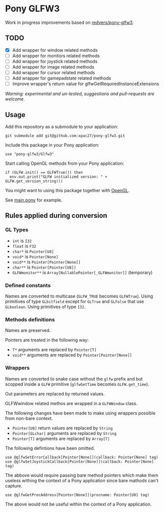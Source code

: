 # Pony GLFW3

Work in progress improvements based on [redvers/pony-glfw3](https://github.com/redvers/pony-glfw3).

## TODO

- [x] Add wrapper for window related methods
- [ ] Add wrapper for monitors related methods
- [ ] Add wrapper for joystick related methods
- [ ] Add wrapper for image related methods
- [ ] Add wrapper for cursor related methods
- [ ] Add wrapper for gamepadstate related methods
- [ ] Improve wrapper's return value for glfwGetRequiredInstanceExtensions

_Warning: experimental and un-tested, suggestions and pull-requests are welcome._

## Usage

Add this repository as a submodule to your application:

    git submodule add git@github.com:xpac27/pony-glfw3.git

Include this package in your Pony application:

    use "pony-glfw3/Glfw3"

Start calling OpenGL methods from your Pony application:

    if (GLFW.init() == GLFWTrue()) then
      env.out.print("GLFW initialized version: " + GLFW.get_version_string())

You might want to using this package together with [OpenGL](https://github.com/xpac27/pony-gl).

See [main.pony](https://github.com/xpac27/pony-glfw3/blob/main/main.pony) for example.

## Rules applied during conversion

### GL Types

- `int` is `I32`
- `float` is `F32`
- `char*` is `Pointer[U8]`
- `void*` is `Pointer[None]`
- `void**` is `Pointer[Pointer[None]]`
- `char**` is `Pointer[Pointer[U8]]`
- `GLFWmonitor**` is `Array[NullablePointer[_GLFWmonitor]]` (temporary)

### Defined constants

Names are converted to multicase (`GLFW_TRUE` becomes `GLFWTrue`). Using primitives of type `GLbitfield` except for `GLTrue` and `GLFalse` that use `GLboolean`. Using primitives of type `I32`.

### Methods definitions

Names are preserved.

Pointers are treated in the following way:

- `T*` arguments are replaced by `Pointer[T]`
- `void**` arguments are replaced by `Pointer[Pointer[None]]`

### Wrappers

Names are converted to snake case without the `glfw` prefix and but scopped inside a `GLFW` primitive (`glfwGetTime` becomes `GLFW.get_time`).

Out parameters are replaced by returned values.

GLFWwindow related methos are wrapped in a `GLFWWindow` class.

The following changes have been made to make using wrappers possible from non-bare context.

- `Pointer[U8]` return values are replaced by `String`
- `Pointer[GLchar]` arguments are replaced by `String`
- `Pointer[T]` arguments are replaced by `Array[T]`

The following defintions have been omitted.

    use @glfwSetErrorCallback[Pointer[None]](callback: Pointer[None] tag)
    use @glfwSetJoystickCallback[Pointer[None]](callback: Pointer[None] tag)

The abbove would require passing bare method pointers which make them useless withing the context of a Pony application since bare mathods can't capture.

    use @glfwGetProcAddress[Pointer[None]](procname: Pointer[U8] tag)

The above would not be useful within the context of a Pony application.
